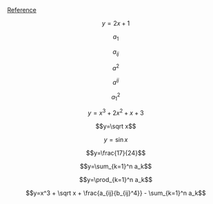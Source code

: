 [Reference](https://gist.github.com/a-rodin/fef3f543412d6e1ec5b6cf55bf197d7b)

$$y=2x+1$$

$$a_1$$

$$a_{ij}$$

$$a^2$$

$$a^{ij}$$

$$a_1^2$$

$$y=x^3+2x^2+x+3$$

$$y=\sqrt x$$

$$y=\sin x$$

$$y=\frac{17}{24}$$

$$y=\sum_{k=1}^n a_k$$

$$y=\prod_{k=1}^n a_k$$

$$y=x^3 + \sqrt x + \frac{a_{ij}{b_{ij}^4}} - \sum_{k=1}^n a_k$$

